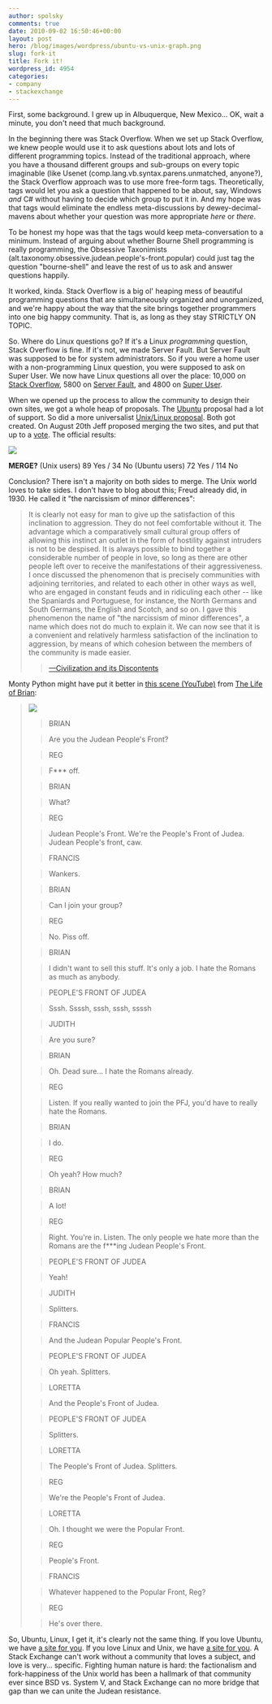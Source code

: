 ```yaml
---
author: spolsky
comments: true
date: 2010-09-02 16:50:46+00:00
layout: post
hero: /blog/images/wordpress/ubuntu-vs-unix-graph.png
slug: fork-it
title: Fork it!
wordpress_id: 4954
categories:
- company
- stackexchange
---
```


First, some background. I grew up in Albuquerque, New Mexico... OK, wait a minute, you don't need that much background.

In the beginning there was Stack Overflow. When we set up Stack Overflow, we knew people would use it to ask questions about lots and lots of different programming topics. Instead of the traditional approach, where you have a thousand different groups and sub-groups on every topic imaginable (like Usenet (comp.lang.vb.syntax.parens.unmatched, anyone?), the Stack Overflow approach was to use more free-form tags. Theoretically, tags would let you ask a question that happened to be about, say, Windows _and_ C# without having to decide which group to put it in. And my hope was that tags would eliminate the endless meta-discussions by dewey-decimal-mavens about whether your question was more appropriate _here_ or _there_.

To be honest my hope was that the tags would keep meta-conversation to a minimum. Instead of arguing about whether Bourne Shell programming is really programming, the Obsessive Taxonimists (alt.taxonomy.obsessive.judean.people's-front.popular) could just tag the question "bourne-shell" and leave the rest of us to ask and answer questions happily.

It worked, kinda. Stack Overflow is a big ol' heaping mess of beautiful programming questions that are simultaneously organized and unorganized, and we're happy about the way that the site brings together programmers into one big happy community. That is, as long as they stay STRICTLY ON TOPIC.

So. Where do Linux questions go? If it's a Linux _programming_ question, Stack Overflow is fine. If it's not, we made Server Fault. But Server Fault was supposed to be for system administrators. So if you were a home user with a non-programming Linux question, you were supposed to ask on Super User. We now have Linux questions all over the place: 10,000 on [Stack Overflow](http://stackoverflow.com/questions/tagged/linux), 5800 on [Server Fault](http://serverfault.com/questions/tagged/linux), and 4800 on [Super User](http://superuser.com/questions/tagged/linux).

When we opened up the process to allow the community to design their own sites, we got a whole heap of proposals. The [Ubuntu](http://ubuntu.stackexchange.com/) proposal had a lot of support. So did a more universalist [Unix/Linux proposal](http://unix.stackexchange.com/). Both got created. On August 20th Jeff proposed merging the two sites, and put that up to a [vote](http://blog.stackoverflow.com/2010/08/should-unix-linux-and-ubuntu-be-merged-vote/). The official results:

![](/blog/images/wordpress/ubuntu-vs-unix-graph.png)

**MERGE?**
(Unix users) 89 Yes / 34 No
(Ubuntu users) 72 Yes / 114 No

Conclusion? There isn't a majority on both sides to merge. The Unix world loves to take sides. I don't have to blog about this; Freud already did, in 1930. He called it "the narcissism of minor differences":



<blockquote>
It is clearly not easy for man to give up the satisfaction of this inclination to aggression.  They do not feel comfortable without it.  The advantage which a comparatively small cultural group offers of allowing this instinct an outlet in the form of hostility against intruders is not to be despised. It is always possible to bind together a considerable number of people in love, so long as there are other people left over to receive the manifestations of their aggressiveness.  I once discussed the phenomenon that is precisely communities with adjoining territories, and related to each other in other ways as well, who are engaged in constant feuds and in ridiculing each other -- like the Spaniards and Portuguese, for instance, the North Germans and South Germans, the English and Scotch, and so on.  I gave this phenomenon the name of "the narcissism of minor differences", a name which does not do much to explain it.  We can now see that it is a convenient and relatively harmless satisfaction of the inclination to aggression, by means of which cohesion between the members of the community is made easier.  
  


> 
> [—Civilization and its Discontents](http://en.wikipedia.org/wiki/Civilization_and_Its_Discontents)
> 
> 
</blockquote>



Monty Python might have put it better in [this scene (YouTube)](http://www.youtube.com/watch?v=gb_qHP7VaZE) from [The Life of Brian](http://www.imdb.com/title/tt0079470/):



<blockquote>

[![](http://blog.stackoverflow.com/wp-content/uploads/pfj.jpg)](http://www.youtube.com/watch?v=gb_qHP7VaZE)


> 
> BRIAN
> 
> 

> 
> Are you the Judean People's Front?
> 
> 


> 
> REG
> 
> 

> 
> F*** off.
> 
> 


> 
> BRIAN
> 
> 

> 
> What?
> 
> 


> 
> REG
> 
> 

> 
> Judean People's Front. We're the People's Front of Judea. Judean People's front, caw.
> 
> 


> 
> FRANCIS
> 
> 

> 
> Wankers.
> 
> 


> 
> BRIAN
> 
> 

> 
> Can I join your group?
> 
> 


> 
> REG
> 
> 

> 
> No. Piss off.
> 
> 


> 
> BRIAN
> 
> 

> 
> I didn't want to sell this stuff. It's only a job. I hate the Romans
as much as anybody.
> 
> 


> 
> PEOPLE'S FRONT OF JUDEA
> 
> 

> 
> Sssh. Ssssh, sssh, sssh, ssssh
> 
> 


> 
> JUDITH
> 
> 

> 
> Are you sure?
> 
> 


> 
> BRIAN
> 
> 

> 
> Oh. Dead sure... I hate the Romans already.
> 
> 


> 
> REG
> 
> 

> 
> Listen. If you really wanted to join the PFJ, you'd have to really hate the Romans.
> 
> 


> 
> BRIAN
> 
> 

> 
> I do.
> 
> 


> 
> REG
> 
> 

> 
> Oh yeah? How much?
> 
> 


> 
> BRIAN
> 
> 

> 
> A lot!
> 
> 


> 
> REG
> 
> 

> 
> Right. You're in. Listen. The only people we hate more than the Romans are the f***ing Judean People's Front.
> 
> 


> 
> PEOPLE'S FRONT OF JUDEA
> 
> 

> 
> Yeah!
> 
> 


> 
> JUDITH
> 
> 

> 
> Splitters.
> 
> 


> 
> FRANCIS
> 
> 

> 
> And the Judean Popular People's Front.
> 
> 


> 
> PEOPLE'S FRONT OF JUDEA
> 
> 

> 
> Oh yeah. Splitters.
> 
> 


> 
> LORETTA
> 
> 

> 
> And the People's Front of Judea.
> 
> 


> 
> PEOPLE'S FRONT OF JUDEA
> 
> 

> 
> Splitters.
> 
> 


> 
> LORETTA
> 
> 

> 
> The People's Front of Judea. Splitters.
> 
> 


> 
> REG
> 
> 

> 
> We're the People's Front of Judea.
> 
> 


> 
> LORETTA
> 
> 

> 
> Oh. I thought we were the Popular Front.
> 
> 


> 
> REG
> 
> 

> 
> People's Front.
> 
> 


> 
> FRANCIS
> 
> 

> 
> Whatever happened to the Popular Front, Reg?
> 
> 


> 
> REG
> 
> 

> 
> He's over there.
> 
> 

</blockquote>



So, Ubuntu, Linux, I get it, it's clearly not the same thing. If you love Ubuntu, we have [a site for you](http://ubuntu.stackexchange.com). If you love Linux and Unix, we have [a site for you](http://unix.stackexchange.com/). A Stack Exchange can't work without a community that loves a subject, and love is very... specific. Fighting human nature is hard: the factionalism and fork-happiness of the Unix world has been a hallmark of that community ever since BSD vs. System V, and Stack Exchange can no more bridge that gap than we can unite the Judean resistance.
